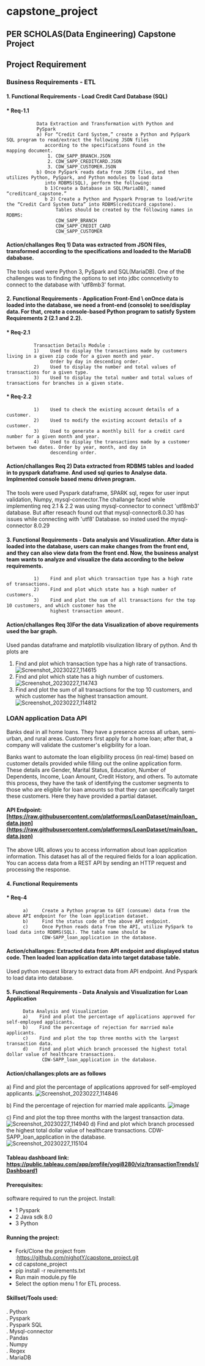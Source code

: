 # capstone_project
## PER SCHOLAS(Data Engineering) Capstone Project
##  Project Requirement 
### Business Requirements - ETL 
#### 1. Functional Requirements - Load Credit Card Database (SQL)
#### * Req-1.1   
               Data Extraction and Transformation with Python and 
               PySpark
               a) For “Credit Card System,” create a Python and PySpark SQL program to read/extract the following JSON files
                  according to the specifications found in the                   mapping document. 
                   1. CDW_SAPP_BRANCH.JSON
                   2. CDW_SAPP_CREDITCARD.JSON
                   3. CDW_SAPP_CUSTOMER.JSON
               b) Once PySpark reads data from JSON files, and then utilizes Python, PySpark, and Python modules to load data 
                  into RDBMS(SQL), perform the following:
                  b 1)Create a Database in SQL(MariaDB), named “creditcard_capstone.”
                  b 2) Create a Python and Pyspark Program to load/write the “Credit Card System Data” into RDBMS(creditcard_capstone).
                      Tables should be created by the following names in RDBMS:
                      CDW_SAPP_BRANCH
                      CDW_SAPP_CREDIT_CARD
                      CDW_SAPP_CUSTOMER 
                      
#### Action/challanges Req 1) Data was extracted from JSON files, transformed according to the specifications and loaded to the MariaDB dababase.
The tools used were Python 3, PySpark and SQL(MariaDB). One of the challenges was to finding the options to set into jdbc conncetivity to connect 
to the database with 'utf8mb3' format.
#### 2. Functional Requirements - Application Front-End   \ onOnce data is loaded into the database, we need a front-end (console)                                              to see/display data. For that, create a console-based Python program to satisfy System Requirements 2 (2.1 and 2.2).                                               
#### * Req-2.1 
              Transaction Details Module :
              1)    Used to display the transactions made by customers living in a given zip code for a given month and year.
                    Order by day in descending order.
              2)    Used to display the number and total values of transactions for a given type.
              3)    Used to display the total number and total values of transactions for branches in a given state.
#### * Req-2.2
              1)    Used to check the existing account details of a customer.
              2)    Used to modify the existing account details of a customer.
              3)    Used to generate a monthly bill for a credit card number for a given month and year.
              4)    Used to display the transactions made by a customer between two dates. Order by year, month, and day in 
                    descending order.
#### Action/challanges Req 2) Data extracted from RDBMS tables and loaded in to pyspark dataframe. And used sql quries to Analyse data.                                 Implmented console based menu driven program.
The tools were used Pyspark dataframe, SPARK sql, regex for user input validation, Numpy, mysql-connector.The challange faced while implementing
req 2.1 & 2.2 was using mysql-connector to connect 'utf8mb3' database. But after reseach found out that mysql-connector8.0.30 has issues
while connecting with 'utf8' Database. so insted used the mysql-connector 8.0.29
#### 3. Functional Requirements - Data analysis and Visualization.                                                                                                 After data is loaded into the database, users can make changes from the front end, and they can also view data from the front end. Now,                               the business analyst team wants to analyze and visualize the data according to the below requirements.
              1)    Find and plot which transaction type has a high rate of transactions.                
              2)    Find and plot which state has a high number of customers.
              3)    Find and plot the sum of all transactions for the top 10 customers, and which customer has the 
                    highest transaction amount.
#### Action/challanges Req 3)For the data Visualization of above requirements used the bar graph.
Used pandas dataframe and matplotlib visulization library of python. And th plots are
   1)    Find and plot which transaction type has a high rate of transactions.
![Screenshot_20230227_114615](https://user-images.githubusercontent.com/118306654/221757707-d1de770b-ed8c-4e17-82fb-71593e36bec6.png)
   2)    Find and plot which state has a high number of customers.
![Screenshot_20230227_114743](https://user-images.githubusercontent.com/118306654/221758072-babeea9f-cd82-4faf-9e87-641a4906cb72.png)
   3)    Find and plot the sum of all transactions for the top 10 customers, and which customer has the 
         highest transaction amount.
![Screenshot_20230227_114812](https://user-images.githubusercontent.com/118306654/221758283-05c7f95a-94d9-44d2-a4e5-2d249539acd5.png)

### LOAN application Data API 
Banks deal in all home loans. They have a presence across all urban, semi-urban, and rural areas. Customers first apply for a home loan; 
after that, a company will validate the customer's eligibility for a loan.

Banks want to automate the loan eligibility process (in real-time) based on customer details provided while filling out the online 
application form. These details are Gender, Marital Status, Education, Number of Dependents, Income, Loan Amount, Credit History, 
and others. To automate this process, they have the task of identifying the customer segments to those who are eligible for loan amounts
so that they can specifically target these customers. Here they have provided a partial dataset.

#### API Endpoint: [https://raw.githubusercontent.com/platformps/LoanDataset/main/loan_data.json](https://raw.githubusercontent.com/platformps/LoanDataset/main/loan_data.json)

The above URL allows you to access information about loan application information. This dataset has all of the required fields
for a loan application. You can access data from a REST API by sending an HTTP request and processing the response.
#### 4. Functional Requirements
#### * Req-4
          a)     Create a Python program to GET (consume) data from the above API endpoint for the loan application dataset.
          b)     Find the status code of the above API endpoint.
          c)     Once Python reads data from the API, utilize PySpark to load data into RDBMS(SQL). The table name should be 
                 CDW-SAPP_loan_application in the database.
#### Action/challanges: Extracted data from API endpoint and displayed status code. Then loaded loan application data into target database table.
Used python request library to extract data from API endpoint. And Pyspark to load data into database.
#### 5. Functional Requirements - Data Analysis and Visualization for Loan Application
          Data Analysis and Visualization
          a)    Find and plot the percentage of applications approved for self-employed applicants.
          b)    Find the percentage of rejection for married male applicants.
          c)    Find and plot the top three months with the largest transaction data.
          d)    Find and plot which branch processed the highest total dollar value of healthcare transactions.
                 CDW-SAPP_loan_application in the database.
#### Action/challanges:plots are as follows
a)    Find and plot the percentage of applications approved for self-employed applicants.
![Screenshot_20230227_114846](https://user-images.githubusercontent.com/118306654/221758491-104f9205-4861-4c0b-a909-acf3216f9e7d.png)

b)    Find the percentage of rejection for married male applicants. 
  ![image](https://user-images.githubusercontent.com/118306654/221752308-881a6f52-f415-4b58-b0a2-e7313daa901a.png)
  
c)    Find and plot the top three months with the largest transaction data.
![Screenshot_20230227_114940](https://user-images.githubusercontent.com/118306654/221758758-296bf3cd-b9e2-4ba1-8a51-abcfd3c6a2ec.png)
      d)      Find and plot which branch processed the highest total dollar value of healthcare transactions.
              CDW-SAPP_loan_application in the database.               
![Screenshot_20230227_115104](https://user-images.githubusercontent.com/118306654/221758971-c1afc0f3-23d0-4cc1-a1f8-153a74b2d843.png)
#### Tableau dashboard link: https://public.tableau.com/app/profile/yogi8280/viz/transactionTrends1/Dashboard1
####  Prerequisites:
software required to run the project. Install:
* 1 Pyspark
* 2 Java sdk 8.0
* 3 Python
####  Running the project:
* Fork/Clone the project from :https://github.com/nighotY/capstone_project.git
* cd capstone_project
* pip install -r reuirements.txt
* Run main module.py file
* Select the option menu 1 for ETL process.
####  Skillset/Tools used:
. Python \
. Pyspark \
. Pyspark SQL \
. Mysql-connector \
. Pandas \
. Numpy \
. Regex \
. MariaDB
